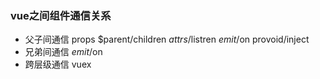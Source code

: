 ### vue之间组件通信关系
- 父子间通信
    props $parent/children $attrs/$listren $emit/$on provoid/inject
- 兄弟间通信
    $emit/$on
- 跨层级通信
    vuex
